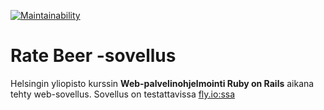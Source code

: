 [![Maintainability](https://api.codeclimate.com/v1/badges/655b725ee27b23100a11/maintainability)](https://codeclimate.com/github/Na-na13/Ratebeer/maintainability)  
# Rate Beer -sovellus
Helsingin yliopisto kurssin **Web-palvelinohjelmointi Ruby on Rails** aikana tehty web-sovellus.
Sovellus on testattavissa [fly.io:ssa](https://nanan-ratebeer2022.fly.dev/)
